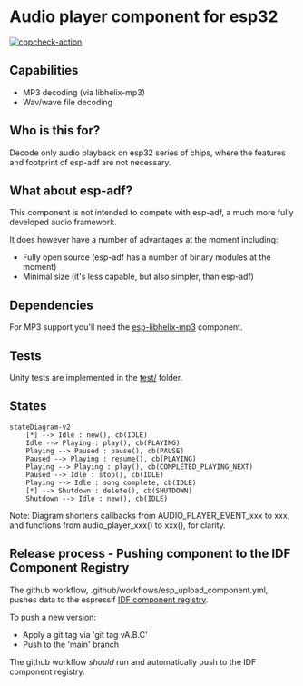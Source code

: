 # Audio player component for esp32


[![cppcheck-action](https://github.com/chmorgan/esp-audio-player/actions/workflows/cppcheck.yml/badge.svg)](https://github.com/chmorgan/esp-audio-player/actions/workflows/cppcheck.yml)

## Capabilities

* MP3 decoding (via libhelix-mp3)
* Wav/wave file decoding

## Who is this for?

Decode only audio playback on esp32 series of chips, where the features and footprint of esp-adf are not
necessary.

## What about esp-adf?

This component is not intended to compete with esp-adf, a much more fully developed
audio framework.

It does however have a number of advantages at the moment including:

* Fully open source (esp-adf has a number of binary modules at the moment)
* Minimal size (it's less capable, but also simpler, than esp-adf)

## Dependencies

For MP3 support you'll need the [esp-libhelix-mp3](https://github.com/chmorgan/esp-libhelix-mp3) component.

## Tests

Unity tests are implemented in the [test/](../test) folder.

## States

```mermaid
stateDiagram-v2
    [*] --> Idle : new(), cb(IDLE)
    Idle --> Playing : play(), cb(PLAYING)
    Playing --> Paused : pause(), cb(PAUSE)
    Paused --> Playing : resume(), cb(PLAYING)
    Playing --> Playing : play(), cb(COMPLETED_PLAYING_NEXT)
    Paused --> Idle : stop(), cb(IDLE)
    Playing --> Idle : song complete, cb(IDLE)
    [*] --> Shutdown : delete(), cb(SHUTDOWN)
    Shutdown --> Idle : new(), cb(IDLE)
```

Note: Diagram shortens callbacks from AUDIO_PLAYER_EVENT_xxx to xxx, and functions from audio_player_xxx() to xxx(), for clarity.


## Release process - Pushing component to the IDF Component Registry

The github workflow, .github/workflows/esp_upload_component.yml, pushes data to the espressif
[IDF component registry](https://components.espressif.com).

To push a new version:

* Apply a git tag via 'git tag vA.B.C'
* Push to the 'main' branch

The github workflow *should* run and automatically push to the IDF component registry.
